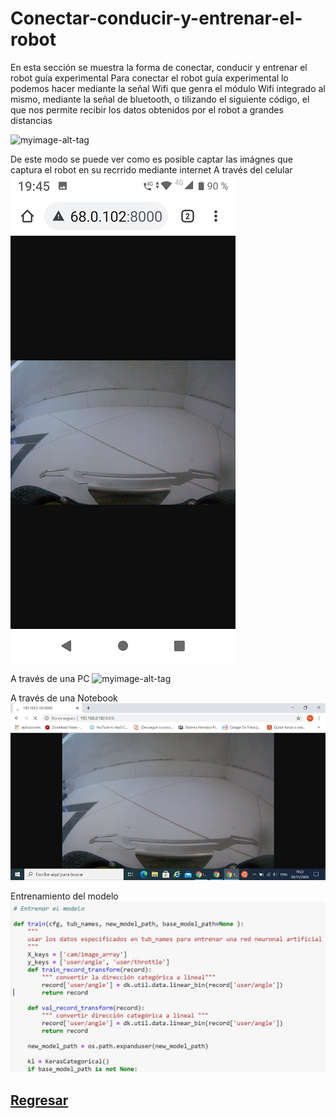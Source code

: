 # Conectar-conducir-y-entrenar-el-robot
En esta sección se muestra la forma de conectar, conducir y entrenar el robot guía experimental
Para conectar el robot guía experimental lo podemos hacer mediante la señal Wifi que genra el módulo Wifi integrado al mismo, mediante la señal de bluetooth, o tilizando el siguiente código, el que nos permite recibir los datos obtenidos por el robot a grandes distancias

![myimage-alt-tag](https://github.com/NorbertoAramayo/archivosnuevos/blob/main/conexi%C3%B3n%20a%20internet.jpg)

De este modo se puede ver como es posible captar las imágnes que captura el robot en su recrrido mediante internet
A través del celular
![myimage-alt-tag](https://github.com/NorbertoAramayo/archivosnuevos/blob/main/webcel.jpg)

A través de una PC
![myimage-alt-tag](https://github.com/NorbertoAramayo/archivosnuevos/blob/main/conexi%C3%B3n%20a%20internet.jpg)

A través de una Notebook
![myimage-alt-tag](https://github.com/NorbertoAramayo/archivosnuevos/blob/main/webnotebook.jpg)


Entrenamiento del modelo
![myimage-alt-tag](https://github.com/NorbertoAramayo/archivosnuevos/blob/main/entrenar%20el%20modelo.JPG)

## [Regresar](https://github.com/NorbertoAramayo/Vehiculo-Guia-Autonomo-Experimental/blob/main/README.md#6-conexi%C3%B3n-para-la-conduci%C3%B3n---entrenamiento-del-modelo)
